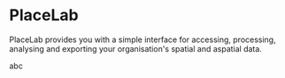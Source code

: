 # PlaceLab
PlaceLab provides you with a simple interface for accessing, processing,
analysing and exporting your organisation's spatial and aspatial data.

abc